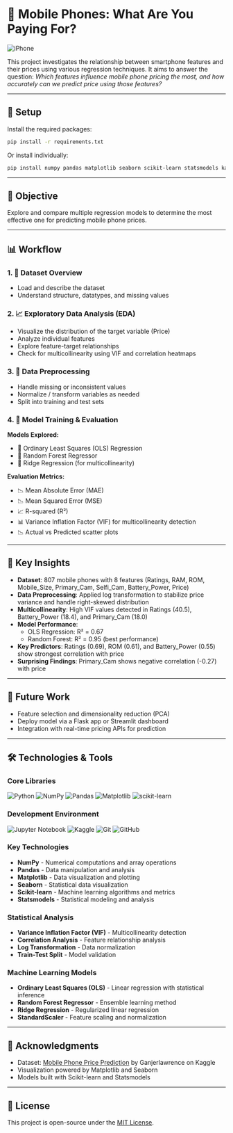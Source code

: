 
# 📱 Mobile Phones: What Are You Paying For?

![iPhone](pexels-photo-1092644-s.jpg)

This project investigates the relationship between smartphone features and their prices using various regression techniques. It aims to answer the question: _Which features influence mobile phone pricing the most, and how accurately can we predict price using those features?_

---

## 🔧 Setup

Install the required packages:

```bash
pip install -r requirements.txt
```

Or install individually:

```bash
pip install numpy pandas matplotlib seaborn scikit-learn statsmodels kaggle jupyter ipykernel
```

---

## 🎯 Objective

Explore and compare multiple regression models to determine the most effective one for predicting mobile phone prices.

---

## 📊 Workflow

### 1. 📁 Dataset Overview
- Load and describe the dataset
- Understand structure, datatypes, and missing values

### 2. 📈 Exploratory Data Analysis (EDA)
- Visualize the distribution of the target variable (Price)
- Analyze individual features
- Explore feature-target relationships
- Check for multicollinearity using VIF and correlation heatmaps

### 3. 🧹 Data Preprocessing
- Handle missing or inconsistent values
- Normalize / transform variables as needed
- Split into training and test sets

### 4. 🤖 Model Training & Evaluation

**Models Explored:**
- 🔹 Ordinary Least Squares (OLS) Regression
- 🔹 Random Forest Regressor
- 🔹 Ridge Regression (for multicollinearity)

**Evaluation Metrics:**
- 📉 Mean Absolute Error (MAE)
- 📉 Mean Squared Error (MSE)
- 📈 R-squared (R²)
- 📊 Variance Inflation Factor (VIF) for multicollinearity detection
- 📉 Actual vs Predicted scatter plots

---

## 🧠 Key Insights

- **Dataset**: 807 mobile phones with 8 features (Ratings, RAM, ROM, Mobile_Size, Primary_Cam, Selfi_Cam, Battery_Power, Price)
- **Data Preprocessing**: Applied log transformation to stabilize price variance and handle right-skewed distribution
- **Multicollinearity**: High VIF values detected in Ratings (40.5), Battery_Power (18.4), and Primary_Cam (18.0)
- **Model Performance**: 
  - OLS Regression: R² = 0.67
  - Random Forest: R² = 0.95 (best performance)
- **Key Predictors**: Ratings (0.69), ROM (0.61), and Battery_Power (0.55) show strongest correlation with price
- **Surprising Findings**: Primary_Cam shows negative correlation (-0.27) with price

---

## 📌 Future Work

- Feature selection and dimensionality reduction (PCA)
- Deploy model via a Flask app or Streamlit dashboard
- Integration with real-time pricing APIs for prediction

---

## 🛠️ Technologies & Tools

### Core Libraries
![Python](https://img.shields.io/badge/python-3670A0?style=for-the-badge&logo=python&logoColor=ffdd54)
![NumPy](https://img.shields.io/badge/numpy-%23013243.svg?style=for-the-badge&logo=numpy&logoColor=white)
![Pandas](https://img.shields.io/badge/pandas-%23150458.svg?style=for-the-badge&logo=pandas&logoColor=white)
![Matplotlib](https://img.shields.io/badge/Matplotlib-%23ffffff.svg?style=for-the-badge&logo=Matplotlib&logoColor=black)
![scikit-learn](https://img.shields.io/badge/scikit--learn-%23F7931E.svg?style=for-the-badge&logo=scikit-learn&logoColor=white)

### Development Environment
![Jupyter Notebook](https://img.shields.io/badge/jupyter-%23FA0F00.svg?style=for-the-badge&logo=jupyter&logoColor=white)
![Kaggle](https://img.shields.io/badge/Kaggle-035a7d?style=for-the-badge&logo=kaggle&logoColor=white)
![Git](https://img.shields.io/badge/git-%23F05033.svg?style=for-the-badge&logo=git&logoColor=white)
![GitHub](https://img.shields.io/badge/github-%23121011.svg?style=for-the-badge&logo=github&logoColor=white)

### Key Technologies
- **NumPy** - Numerical computations and array operations
- **Pandas** - Data manipulation and analysis
- **Matplotlib** - Data visualization and plotting
- **Seaborn** - Statistical data visualization
- **Scikit-learn** - Machine learning algorithms and metrics
- **Statsmodels** - Statistical modeling and analysis

### Statistical Analysis
- **Variance Inflation Factor (VIF)** - Multicollinearity detection
- **Correlation Analysis** - Feature relationship analysis
- **Log Transformation** - Data normalization
- **Train-Test Split** - Model validation

### Machine Learning Models
- **Ordinary Least Squares (OLS)** - Linear regression with statistical inference
- **Random Forest Regressor** - Ensemble learning method
- **Ridge Regression** - Regularized linear regression
- **StandardScaler** - Feature scaling and normalization

---

## 🙌 Acknowledgments

- Dataset: [Mobile Phone Price Prediction](https://www.kaggle.com/datasets/ganjerlawrence/mobile-phone-price-prediction-cleaned-dataset) by Ganjerlawrence on Kaggle
- Visualization powered by Matplotlib and Seaborn
- Models built with Scikit-learn and Statsmodels

---

## 📂 License

This project is open-source under the [MIT License](LICENSE).
